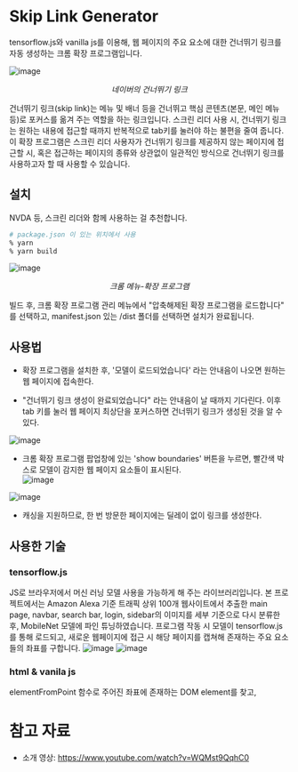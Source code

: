 # Skip Link Generator
tensorflow.js와 vanilla js를 이용해, 웹 페이지의 주요 요소에 대한 건너뛰기 링크를 자동 생성하는 크롬 확장 프로그램입니다.

![image](https://user-images.githubusercontent.com/28294925/135207990-f9b6b15e-7142-46ee-b780-5c2f3aca5221.png)
<p align="center"><em>네이버의 건너뛰기 링크</em></p>

건너뛰기 링크(skip link)는 메뉴 및 배너 등을 건너뛰고 핵심 콘텐츠(본문, 메인 메뉴 등)로 포커스를 옮겨 주는 역할을 하는 링크입니다. 스크린 리더 사용 시, 건너뛰기 링크는 원하는 내용에 접근할 때까지 반복적으로 tab키를 눌러야 하는 불편을 줄여 줍니다.  
이 확장 프로그램은 스크린 리더 사용자가 건너뛰기 링크를 제공하지 않는 페이지에 접근할 시, 혹은 접근하는 페이지의 종류와 상관없이 일관적인 방식으로 건너뛰기 링크를 사용하고자 할 때 사용할 수 있습니다. 

## 설치
NVDA 등, 스크린 리더와 함께 사용하는 걸 추천합니다. 
```zsh
# package.json 이 있는 위치에서 사용
% yarn 
% yarn build
```

![image](https://user-images.githubusercontent.com/28294925/135208129-2b2d0efc-4957-4c3d-85d6-c67c26e838ac.png)
<p align="center"><em>크롬 메뉴-확장 프로그램</em></p>


빌드 후, 크롬 확장 프로그램 관리 메뉴에서 "압축해제된 확장 프로그램을 로드합니다" 를 선택하고, manifest.json 있는 /dist 폴더를 선택하면 설치가 완료됩니다. 

## 사용법
- 확장 프로그램을 설치한 후, '모델이 로드되었습니다' 라는 안내음이 나오면 원하는 웹 페이지에 접속한다.  

- "건너뛰기 링크 생성이 완료되었습니다" 라는 안내음이 날 때까지 기다린다. 이후 tab 키를 눌러 웹 페이지 최상단을 포커스하면 건너뛰기 링크가 생성된 것을 알 수 있다.  
 
![image](https://user-images.githubusercontent.com/28294925/135207559-65c96a12-f7b8-4572-9e0b-3380b8086c24.png)  

- 크롬 확장 프로그램 팝업창에 있는 'show boundaries' 버튼을 누르면, 빨간색 박스로 모델이 감지한 웹 페이지 요소들이 표시된다.   
![image](https://user-images.githubusercontent.com/28294925/135207794-57163551-c118-4f7f-847e-a6bfd0ae57a9.png)  

![image](https://user-images.githubusercontent.com/28294925/135207343-0502846b-c09e-4a67-8157-4f234954623a.png)  

- 캐싱을 지원하므로, 한 번 방문한 페이지에는 딜레이 없이 링크를 생성한다. 

## 사용한 기술

### tensorflow.js
JS로 브라우저에서 머신 러닝 모델 사용을 가능하게 해 주는 라이브러리입니다. 본 프로젝트에서는 Amazon Alexa 기준 트래픽 상위 100개 웹사이트에서 추출한 main page, navbar, search bar, login, sidebar의 이미지를 세부 기준으로 다시 분류한 후, MobileNet 모델에 파인 튜닝하였습니다. 프로그램 작동 시 모델이 tensorflow.js를 통해 로드되고, 새로운 웹페이지에 접근 시 해당 페이지를 캡쳐해 존재하는 주요 요소들의 좌표를 구합니다. 
![image](https://user-images.githubusercontent.com/28294925/135210765-cfbb6fec-f068-4e90-abc3-29504fef4194.png)
![image](https://user-images.githubusercontent.com/28294925/135211055-edc14087-c36f-4e83-9781-32f21cd0f535.png)

### html & vanila js
elementFromPoint 함수로 주어진 좌표에 존재하는 DOM element를 찾고,  

# 참고 자료
- 소개 영상: https://www.youtube.com/watch?v=WQMst9QqhC0
